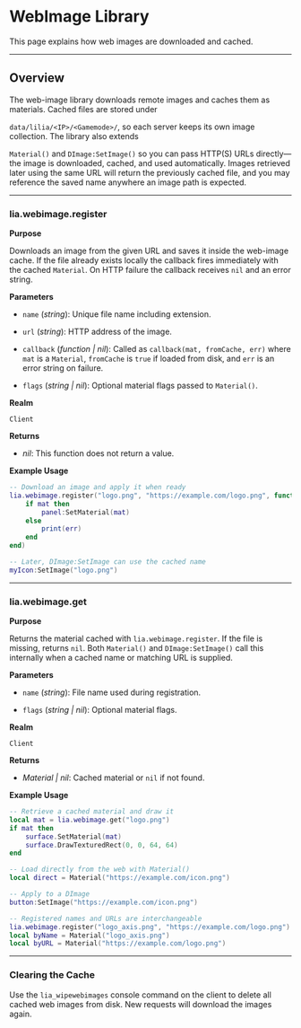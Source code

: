 # WebImage Library

This page explains how web images are downloaded and cached.

---

## Overview

The web-image library downloads remote images and caches them as materials. Cached files are stored under

`data/lilia/<IP>/<Gamemode>/`, so each server keeps its own image collection. The library also extends

`Material()` and `DImage:SetImage()` so you can pass HTTP(S) URLs directly—the image is downloaded, cached, and used automatically. Images retrieved later using the same URL will return the previously cached file, and you may reference the saved name anywhere an image path is expected.

---

### lia.webimage.register

**Purpose**

Downloads an image from the given URL and saves it inside the web-image cache. If the file already exists locally the callback fires immediately with the cached `Material`. On HTTP failure the callback receives `nil` and an error string.

**Parameters**

* `name` (*string*): Unique file name including extension.

* `url` (*string*): HTTP address of the image.

* `callback` (*function | nil*): Called as `callback(mat, fromCache, err)` where `mat` is a `Material`, `fromCache` is `true` if loaded from disk, and `err` is an error string on failure.

* `flags` (*string | nil*): Optional material flags passed to `Material()`.

**Realm**

`Client`

**Returns**

* *nil*: This function does not return a value.

**Example Usage**

```lua
-- Download an image and apply it when ready
lia.webimage.register("logo.png", "https://example.com/logo.png", function(mat, fromCache, err)
    if mat then
        panel:SetMaterial(mat)
    else
        print(err)
    end
end)

-- Later, DImage:SetImage can use the cached name
myIcon:SetImage("logo.png")
```

---

### lia.webimage.get

**Purpose**

Returns the material cached with `lia.webimage.register`. If the file is missing, returns `nil`. Both `Material()` and `DImage:SetImage()` call this internally when a cached name or matching URL is supplied.

**Parameters**

* `name` (*string*): File name used during registration.

* `flags` (*string | nil*): Optional material flags.

**Realm**

`Client`

**Returns**

* *Material | nil*: Cached material or `nil` if not found.

**Example Usage**

```lua
-- Retrieve a cached material and draw it
local mat = lia.webimage.get("logo.png")
if mat then
    surface.SetMaterial(mat)
    surface.DrawTexturedRect(0, 0, 64, 64)
end

-- Load directly from the web with Material()
local direct = Material("https://example.com/icon.png")

-- Apply to a DImage
button:SetImage("https://example.com/icon.png")

-- Registered names and URLs are interchangeable
lia.webimage.register("logo_axis.png", "https://example.com/logo.png")
local byName = Material("logo_axis.png")
local byURL = Material("https://example.com/logo.png")
```

---

### Clearing the Cache

Use the `lia_wipewebimages` console command on the client to delete all cached web
images from disk. New requests will download the images again.

